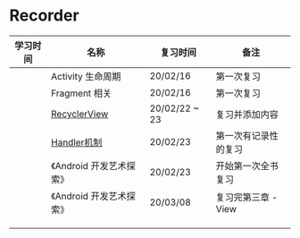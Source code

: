 # Recorder

| 学习时间 | 名称                                      | 复习时间      | 备注                 |
| -------- | ----------------------------------------- | ------------- | -------------------- |
|          | Activity 生命周期                         | 20/02/16      | 第一次复习           |
|          | Fragment 相关                             | 20/02/16      | 第一次复习           |
|          | [RecyclerView](../recyclerview)           | 20/02/22 ~ 23 | 复习并添加内容       |
|          | [Handler机制](../机制/Handler消息机制.md) | 20/02/23      | 第一次有记录性的复习 |
|          | 《Android 开发艺术探索》                  | 20/02/23      | 开始第一次全书复习   |
|          | 《Android 开发艺术探索》                  | 20/03/08      | 复习完第三章 - View  |
|          |                                           |               |                      |
|          |                                           |               |                      |
|          |                                           |               |                      |

